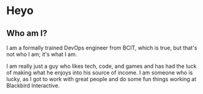 # Heyo
## Who am I?
I am a formally trained DevOps engineer from BCIT, which is true, but that's not who I am; it's what I am.

I am really just a guy who likes tech, code, and games and has had the luck of making what he enjoys into his source of income. I am someone who is lucky, as I got to work with great people and do some fun things working at Blackbird Interactive.

<!--
**XavierElChantiry/XavierElChantiry** is a ✨ _special_ ✨ repository because its `README.md` (this file) appears on your GitHub profile.

Here are some ideas to get you started:

- 🔭 I’m currently working on ...
- 🌱 I’m currently learning ...
- 👯 I’m looking to collaborate on ...
- 🤔 I’m looking for help with ...
- 💬 Ask me about ...
- 📫 How to reach me: ...
- 😄 Pronouns: ...
- ⚡ Fun fact: ...
-->
